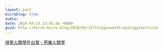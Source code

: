 ```yaml
---
layout: post
microblog: true
audio: 
date: 2018-04-23 13:45:58 +0800
guid: http://kerim.micro.blog/2018/04/23/httpguavanthropologytwarticle.html
---
```

[視覺人類學在台灣 - 芭樂人類學](http://guavanthropology.tw/article/6658)
